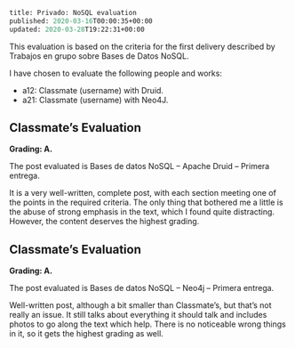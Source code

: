 ```meta
title: Privado: NoSQL evaluation
published: 2020-03-16T00:00:35+00:00
updated: 2020-03-28T19:22:31+00:00
```

This evaluation is based on the criteria for the first delivery described by Trabajos en grupo sobre Bases de Datos NoSQL.

I have chosen to evaluate the following people and works:

* a12: Classmate (username) with Druid.
* a21: Classmate (username) with Neo4J.

## Classmate’s Evaluation

**Grading: A.**

The post evaluated is Bases de datos NoSQL – Apache Druid – Primera entrega.

It is a very well-written, complete post, with each section meeting one of the points in the required criteria. The only thing that bothered me a little is the abuse of strong emphasis in the text, which I found quite distracting. However, the content deserves the highest grading.

## Classmate’s Evaluation

**Grading: A.**

The post evaluated is Bases de datos NoSQL – Neo4j – Primera entrega.

Well-written post, although a bit smaller than Classmate’s, but that’s not really an issue. It still talks about everything it should talk and includes photos to go along the text which help. There is no noticeable wrong things in it, so it gets the highest grading as well.
